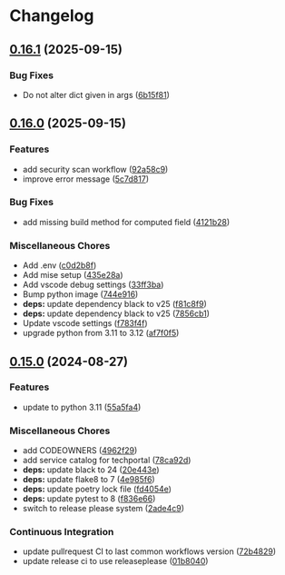 # Changelog

## [0.16.1](https://github.com/ZeroGachis/magicparse/compare/0.16.0...0.16.1) (2025-09-15)


### Bug Fixes

* Do not alter dict given in args ([6b15f81](https://github.com/ZeroGachis/magicparse/commit/6b15f811c49aa73cf91cda5f9d1fb8456d112cf9))

## [0.16.0](https://github.com/ZeroGachis/magicparse/compare/0.15.0...0.16.0) (2025-09-15)


### Features

* add security scan workflow ([92a58c9](https://github.com/ZeroGachis/magicparse/commit/92a58c9705c9aa0b8cc6364c0537eabe7ea8ac85))
* improve error message ([5c7d817](https://github.com/ZeroGachis/magicparse/commit/5c7d81700e35cda3b5fa0d90024844072cb6af19))


### Bug Fixes

* add missing build method for computed field ([4121b28](https://github.com/ZeroGachis/magicparse/commit/4121b289f22927ba3882697f25df20f45ac9155d))


### Miscellaneous Chores

* Add .env ([c0d2b8f](https://github.com/ZeroGachis/magicparse/commit/c0d2b8fb781098117b1e29c1df56bc163b01babb))
* Add mise setup ([435e28a](https://github.com/ZeroGachis/magicparse/commit/435e28aef039d79ce8ab55ad042ebf8658d70fa5))
* Add vscode debug settings ([33ff3ba](https://github.com/ZeroGachis/magicparse/commit/33ff3baa1442292aadd77ecc72a7f805a7b15ee2))
* Bump python image ([744e916](https://github.com/ZeroGachis/magicparse/commit/744e916ae24902b8f710237087c99902f4e4d04e))
* **deps:** update dependency black to v25 ([f81c8f9](https://github.com/ZeroGachis/magicparse/commit/f81c8f9de0d2f8a6784c6ff5aaa4069e67ce0f49))
* **deps:** update dependency black to v25 ([7856cb1](https://github.com/ZeroGachis/magicparse/commit/7856cb14d8cfb8a71c32aebbafebc7bb02ff8d94))
* Update vscode settings ([f783f4f](https://github.com/ZeroGachis/magicparse/commit/f783f4f21ddbebd7d6ec8bd5428eee19dbc9c6b9))
* upgrade python from 3.11 to 3.12 ([af7f0f5](https://github.com/ZeroGachis/magicparse/commit/af7f0f5d004b5f87d2293350acc5bd97b331b103))

## [0.15.0](https://github.com/ZeroGachis/magicparse/compare/0.14.0...0.15.0) (2024-08-27)


### Features

* update to python 3.11 ([55a5fa4](https://github.com/ZeroGachis/magicparse/commit/55a5fa4f8c9d2df176eeaeeae6f0bb3e27eec0b4))


### Miscellaneous Chores

* add CODEOWNERS ([4962f29](https://github.com/ZeroGachis/magicparse/commit/4962f29abd40bda61d74fd972c66f801fc3051be))
* add service catalog for techportal ([78ca92d](https://github.com/ZeroGachis/magicparse/commit/78ca92d50f904b7220bd31863bfdbeb804ae44ee))
* **deps:** update black to 24 ([20e443e](https://github.com/ZeroGachis/magicparse/commit/20e443e6b458a9c39ba1154c7ba29b9f029ce15d))
* **deps:** update flake8 to 7 ([4e985f6](https://github.com/ZeroGachis/magicparse/commit/4e985f645ec1c0238cc546ef493cd54ced7aa999))
* **deps:** update poetry lock file ([fd4054e](https://github.com/ZeroGachis/magicparse/commit/fd4054e97baf3e1132a15d440f3925daaf5698aa))
* **deps:** update pytest to 8 ([f836e66](https://github.com/ZeroGachis/magicparse/commit/f836e66c985eb59ce9da455e749ee1eaaaef303c))
* switch to release please system ([2ade4c9](https://github.com/ZeroGachis/magicparse/commit/2ade4c9b9ef81d0509984a54135ed8807f52642f))


### Continuous Integration

* update pullrequest CI to last common workflows version ([72b4829](https://github.com/ZeroGachis/magicparse/commit/72b48292f1767f3891e8d88feb73a202f1f52c90))
* update release ci to use releaseplease ([01b8040](https://github.com/ZeroGachis/magicparse/commit/01b80407cbdf71a4bef70befb1fe939af6511ad0))
